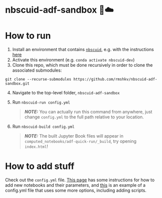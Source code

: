 # nbscuid-adf-sandbox 🦑☁️
# How to run
1. Install an environment that contains [`nbscuid`](https://github.com/rmshkv/nbscuid), e.g. with the instructions [here](https://nbscuid.readthedocs.io/en/latest/howtosetupdevelopment.html#how-to-set-up-an-nbscuid-development-environment)
2. Activate this environment (e.g. `conda activate nbscuid-dev`)
3. Clone this repo, which must be done recursively in order to clone the associated submodules:

`git clone --recurse-submodules https://github.com/rmshkv/nbscuid-adf-sandbox.git`

4. Navigate to the top-level folder, `nbscuid-adf-sandbox`
5. Run `nbscuid-run config.yml`

    > **_NOTE:_**  You can actually run this command from anywhere, just change `config.yml` to the full path relative to your location.
6. Run `nbscuid-build config.yml`

   > **_NOTE:_**  The built Jupyter Book files will appear in `computed_notebooks/adf-quick-run/_build`, try opening `index.html`!

# How to add stuff
Check out the `config.yml` file. [This page](https://nbscuid.readthedocs.io/en/latest/addingnotebookstocollection.html) has some instructions for how to add new notebooks and their parameters, and [this](https://github.com/rmshkv/nbscuid-examples/blob/main/testing-simplifying-features/config.yml) is an example of a config.yml file that uses some more options, including adding scripts.
